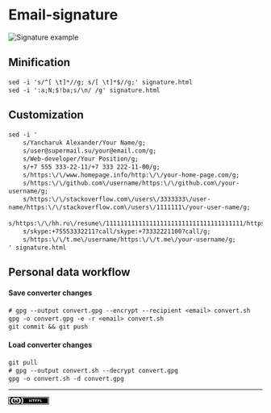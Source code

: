 # Email-signature

![Signature example][Signature img]

## Minification

    sed -i 's/^[ \t]*//g; s/[ \t]*$//g;' signature.html
    sed -i ':a;N;$!ba;s/\n/ /g' signature.html

## Customization

    sed -i '
        s/Yancharuk Alexander/Your Name/g;
        s/user@supermail.su/your@email.com/g;
        s/Web-developer/Your Position/g;
        s/+7 555 333-22-11/+7 333 222-11-00/g;
        s/https:\/\/www.homepage.info/http:\/\/your-home-page.com/g;
        s/https:\/\/github.com\/username/https:\/\/github.com\/your-username/g;
        s/https:\/\/stackoverflow.com\/users\/3333333\/user-name/https:\/\/stackoverflow.com\/users\/1111111\/your-user-name/g;
        s/https:\/\/hh.ru\/resume\/11111111111111111111111111111111111111/https:\/\/hh.ru\/resume\/222222222222222222222222222222222222222/g;
        s/skype:+75553332211?call/skype:+73332221100?call/g;
        s/https:\/\/t.me\/username/https:\/\/t.me\/your-username/g;
    ' signature.html

## Personal data workflow
#### Save converter changes

    # gpg --output convert.gpg --encrypt --recipient <email> convert.sh
    gpg -o convert.gpg -e -r <email> convert.sh
    git commit && git push

#### Load converter changes

    git pull
    # gpg --output convert.sh --decrypt convert.gpg
    gpg -o convert.sh -d convert.gpg

___
[![License][License img]][License src]

  [License img]: https://github.com/nafigator/email-signature/raw/master/images/raw/wtfpl.png
  [License src]: https://tldrlegal.com/license/do-wtf-you-want-to-public-license-v2-(wtfpl-2.0)
  [Signature img]: raw/master/images/example.png
